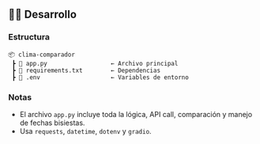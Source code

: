 ## 👨‍💻 Desarrollo

### Estructura

```
📦 clima-comparador
 ┣ 📜 app.py                  ← Archivo principal
 ┣ 📜 requirements.txt        ← Dependencias
 ┣ 📜 .env                    ← Variables de entorno
```

### Notas

- El archivo `app.py` incluye toda la lógica, API call, comparación y manejo de fechas bisiestas.
- Usa `requests`, `datetime`, `dotenv` y `gradio`.
